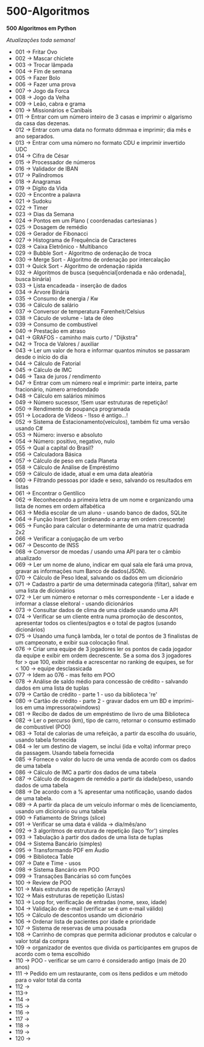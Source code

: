 # 500-Algoritmos
**500 Algoritmos em Python**

*Atualizações toda semana!*

- 001 -> Fritar Ovo
- 002 -> Mascar chiclete
- 003 -> Trocar lâmpada
- 004 -> Fim de semana
- 005 -> Fazer Bolo
- 006 -> Fazer uma prova
- 007 -> Jogo da Forca
- 008 -> Jogo da Velha
- 009 -> Leão, cabra e grama
- 010 -> Missionários e Canibais
- 011 -> Entrar com um número inteiro de 3 casas e imprimir o algarismo da casa das dezenas.
- 012 -> Entrar com uma data no formato ddmmaa e imprimir; dia mês e ano separados.
- 013 -> Entrar com uma número no formato CDU e imprimir invertido UDC
- 014 -> Cifra de César
- 015 -> Processador de números
- 016 -> Validador de IBAN
- 017 -> Palíndromos
- 018 -> Anagramas
- 019 -> Dígito da Vida
- 020 -> Encontre a palavra
- 021 -> Sudoku
- 022 -> Timer
- 023 -> Dias da Semana
- 024 -> Pontos em um Plano ( coordenadas cartesianas )
- 025 -> Dosagem de remédio
- 026 -> Gerador de Fibonacci
- 027 -> Histograma de Frequência de Caracteres
- 028 -> Caixa Eletrônico - Multibanco
- 029 -> Bubble Sort - Algoritmo de ordenação de troca
- 030 -> Merge Sort - Algoritmo de ordenação por intercalação 
- 031 -> Quick Sort - Algoritmo de ordenação rápida
- 032 -> Algoritmos de busca (sequêncial[ordenada e não ordenada], busca binária)
- 033 -> Lista encadeada - inserção de dados
- 034 -> Árvore Binária
- 035 -> Consumo de energia / Kw
- 036 -> Cálculo de salário
- 037 -> Conversor de temperatura Farenheit/Celsius
- 038 -> Cáculo de volume - lata de óleo
- 039 -> Consumo de combustível 
- 040 -> Prestação em atraso
- 041 -> GRAFOS - caminho mais curto / "Dijkstra"
- 042 -> Troca de Valores / auxiliar
- 043 -> Ler um valor de hora e informar quantos minutos se passaram desde o início do dia
- 044 -> Cálculo de Fatorial
- 045 -> Cálculo de IMC
- 046 -> Taxa de juros / rendimento
- 047 -> Entrar com um número real e imprimir: parte inteira, parte fracionário, número arredondado
- 048 -> Cálculo em salários mínimos
- 049 -> Número sucessor, !Sem usar estruturas de repetição!
- 050 -> Rendimento de poupança programada
- 051 -> Locadora de Vídeos - !Isso é antigo...!
- 052 -> Sistema de Estacionamento(veículos), também fiz uma versão usando C#
- 053 -> Número: inverso e absoluto
- 054 -> Número: positivo, negativo, nulo
- 055 -> Qual a capital do Brasil?
- 056 -> Calculadora Básica
- 057 -> Cálculo de peso em cada Planeta
- 058 -> Cálculo de Análise de Empréstimo
- 059 -> Cálculo de idade, atual e em uma data aleatória
- 060 -> Filtrando pessoas por idade e sexo, salvando os resultados em listas
- 061 -> Encontrar o Gentílico
- 062 -> Reconhecendo a primeira letra de um nome e organizando uma lista de nomes em ordem alfabética
- 063 -> Média escolar de um aluno - usando banco de dados, SQLite
- 064 -> Função Insert Sort (ordenando o array em ordem crescente)
- 065 -> Função para calcular o determinante de uma matriz quadrada 2x2
- 066 -> Verificar a conjugação de um verbo
- 067 -> Desconto de INSS
- 068 -> Conversor de moedas / usando uma API para ter o câmbio atualizado
- 069 -> Ler um nome de aluno, indicar em qual sala ele fará uma prova, gravar as informações num Banco de dados(JSON).
- 070 -> Cálculo de Peso Ideal, salvando os dados em um dicionário
- 071 -> Cadastro a partir de uma determinada categoria (filtar), salvar em uma lista de dicionários
- 072 -> Ler um número e retornar o mês correspondente - Ler a idade e informar a classe eleitoral - usando dicionários
- 073 -> Consultar dados de clima de uma cidade usando uma API 
- 074 -> Verificar se um cliente entra numa promoção de descontos, apresentar todos os clientes/pagtos e o total de pagtos (usando dicionários)
- 075 -> Usando uma funçã lambda, ler o total de pontos de 3 finalistas de um campeonato, e exibir sua colocação final.
- 076 -> Criar uma equipe de 3 jogadores ler os pontos de cada jogador da equipe e exibir em ordem decrescente.
         Se a soma dos 3 jogadores for > que 100, exibir média e acrescentar no ranking de equipes, se for < 100 -> equipe desclassicada
- 077 -> Idem ao 076 - mas feito em POO
- 078 -> Análise de saldo médio para concessão de crédito - salvando dados em uma lista de tuplas
- 079 -> Cartão de crédito - parte 1 - uso da biblioteca 're'
- 080 -> Cartão de crédito - parte 2 - gravar dados em um BD e imprimi-los em uma impressora(windows)
- 081 -> Recibo de dados de um empréstimo de livro de uma Biblioteca
- 082 -> Ler o percurso (km), tipo de carro, retornar o consumo estimado de combustível (POO)
- 083 -> Total de calorias de uma refeição, a partir da escolha do usuário, usando tabela fornecida
- 084 -> ler um destino de viagem, se inclui (ida e volta) informar preço da passagem. Usando tabela fornecida
- 085 -> Fornece o valor do lucro de uma venda de acordo com os dados de uma tabela
- 086 -> Cálculo de IMC a partir dos dados de uma tabela 
- 087 -> Cálculo de dosagem de remédio a partir da idade/peso, usando dados de uma tabela
- 088 -> De acordo com a % apresentar uma notificação, usando dados de uma tabela.
- 089 -> A partir da placa de um veículo informar o mês de licenciamento, usando um dicionário ou uma tabela
- 090 -> Fatiamento de Strings (slice)
- 091 -> Verificar se uma data é válida -> dia/mês/ano 
- 092 -> 3 algoritmos de estrutura de repetição (laço 'for') simples
- 093 -> Tabulação à partir dos dados de uma lista de tuplas
- 094 -> Sistema Bancário (simples)
- 095 -> Transformando PDF em Áudio
- 096 -> Biblioteca Table
- 097 -> Date e Time - usos
- 098 -> Sistema Bancário em POO
- 099 -> Transações Bancárias só com funções
- 100 -> Review de POO
- 101 -> Mais estruturas de repetição (Arrays)
- 102 -> Mais estruturas de repetição (Listas)
- 103 -> Loop for, verificação de entradas (nome, sexo, idade)
- 104 -> Validação de e-mail (verificar se é um e-mail válido)
- 105 -> Cálculo de descontos usando um dicionário
- 106 -> Ordenar lista de pacientes por idade e prioridade
- 107 -> Sistema de reservas de uma pousada
- 108 -> Carrinho de compras que permita adicionar produtos e calcular o valor total da compra
- 109 -> organizador de eventos que divida os participantes em grupos de acordo com o tema escolhido
- 110 -> POO - verificar se um carro é considerado antigo (mais de 20 anos)
- 111 -> Pedido em um restaurante, com os itens pedidos e um método para o valor total da conta
- 112 ->
- 113->
- 114 ->
- 115 ->
- 116 ->
- 117 ->
- 118 ->
- 119 ->
- 120 ->


